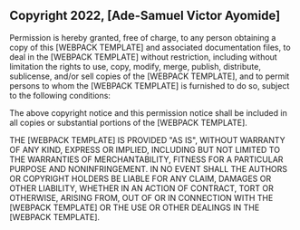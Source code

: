 ## Copyright 2022, [Ade-Samuel Victor Ayomide]

Permission is hereby granted, free of charge, to any person obtaining a copy of this [WEBPACK TEMPLATE] and associated documentation files, to deal in the [WEBPACK TEMPLATE] without restriction, including without limitation the rights to use, copy, modify, merge, publish, distribute, sublicense, and/or sell copies of the [WEBPACK TEMPLATE], and to permit persons to whom the [WEBPACK TEMPLATE] is furnished to do so, subject to the following conditions:

The above copyright notice and this permission notice shall be included in all copies or substantial portions of the [WEBPACK TEMPLATE].

THE [WEBPACK TEMPLATE] IS PROVIDED "AS IS", WITHOUT WARRANTY OF ANY KIND, EXPRESS OR IMPLIED, INCLUDING BUT NOT LIMITED TO THE WARRANTIES OF MERCHANTABILITY, FITNESS FOR A PARTICULAR PURPOSE AND NONINFRINGEMENT. IN NO EVENT SHALL THE AUTHORS OR COPYRIGHT HOLDERS BE LIABLE FOR ANY CLAIM, DAMAGES OR OTHER LIABILITY, WHETHER IN AN ACTION OF CONTRACT, TORT OR OTHERWISE, ARISING FROM, OUT OF OR IN CONNECTION WITH THE [WEBPACK TEMPLATE] OR THE USE OR OTHER DEALINGS IN THE [WEBPACK TEMPLATE].
